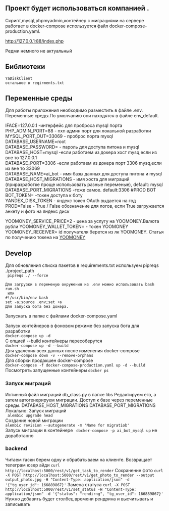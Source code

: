 ## Проект будет использоваться компанией .  

Скрипт,mysql,phpmyadmin,контейнер с миграциями на сервере работает в docker-compose используется файл docker-compose-production.yaml.

http://127.0.0.1:88/index.php

Редми немного не актуальный
## Библиотеки
    YaDiskClient
    остальное в reqirments.txt

## Переменные среды
Для работы приложения необходимо разместить в файле .env. Переменные среды.По умолчанию они находятся в файле  env_default.

IFACE=127.0.0.1 -интерфейс для проброса mysql порта  
PHP_ADMIN_PORT=88 - пхп админ порт для локальной разработки  
MYSQL_PORT_OUT=33069 - проброс порта mysql  
DATABASE_USERNAME=root  
DATABASE_PASSWORD= - пароль для доступа питона и mysql  
DATABASE_HOST=mysql -если работаем из докера хост mysq,если из вне то 127.0.0.1  
DATABASE_PORT=3306 -если работаем из докера порт 3306 mysq,если из вне то 33069  
DATABASE_NAME=ai_bot - имя базы данных для доступа питона и mysql
DATABASE_HOST_MIGRATIONS - имя хоста для миграций (приразработке проще использовать разные переменые), default: mysql
DATABASE_PORT_MIGRATIONS -тоже самое. default:3306
#PROD BOT  
BOT_TOKEN= -токен доступа к боту  
YANDEX_DISK_TOKEN - яндекс токен OAuth выдается на год  
PROD=False - True / False обозначение для логов, если True загружается анкету и фото на яндекс диск

YOOMONEY_SERVICE_PRICE=2 - цена за услугу на YOOMONEY.Валюта рубли
YOOMONEY_WALLET_TOKEN=  - токен YOOMONEY
YOOMONEY_RECEIVER= id получателя берется из лк YOOMONEY.
Статья по получению токена на [YOOMONEY](https://habr.com/ru/post/558924/)

## Develop
Для обновления списка пакетов в requirements.txt используем pipreqs ./project_path  
``` pipreqs ./ --force```

    Для загрузки в переменую окружения из .env можно использовать bash run.sh
     или
    #!/usr/bin/env bash
    set -a;source .env;set +a
    Для запуска бота без докера.  
Запускать в папке с файлами docker-compose.yaml

Запуск контейнеров в фоновом режиме без запуска бота для разработки  
```docker-compose up -d ```  
C опцией --build контейнеры пересоберутся  
```docker-compose up -d --build```  
Для удаления всех данных после изменения docker-compose  
``` docker-compose down -v --remove-orphans ```  
Для сборки продакшен docker-compose  
```docker-compose -f docker-compose-production.yaml up -d --build```
Посмотреть запущенные контейнеры
```docker ps```
### Запуск миграций  
Истинный файл миграций db_class.py в папке libs
Редактируем его, а затем автогенерируем миграции.
Доступ к базе через переменные среды.
DATABASE_HOST_MIGRATIONS
DATABASE_PORT_MIGRATIONS
Локально:
Запуск миграций  
```  alembic upgrade head ```  
Создание новой миграции    
``` alembic revision --autogenerate -m 'Name for migratiob' ```   
Запуск миграции в контейнере
``` docker-compose -p ai_bot_mysql up``` не доработанно  
 
### backend
Читаем таски берем одну и обрабатываем на клиенте.
Возвращает телеграм юзер айди
``` curl http://localhost:5000/rest/v1/get_task_to_render ```
Сохранение фото
``` curl -X POST http://localhost:5000/rest/v1/get_photo_to_render --output output_photo.jpg -H "Content-Type: application/json" -d '{"tg_user_id": 166889867}' ```
Замена статуса
``` curl -X POST http://localhost:5000/rest/v1/set_status -H "Content-Type: application/json" -d '{"status": "rendirng", "tg_user_id": 166889867}' ```
Нужно добавить будет столбец времени рендрина и высчитывать и записывать
